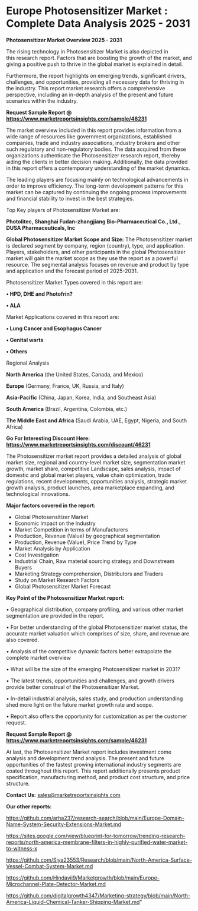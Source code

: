 # Europe Photosensitizer Market : Complete Data Analysis 2025 - 2031

<Strong> Photosensitizer Market Overview 2025 - 2031</strong>

The rising technology in Photosensitizer Market is also depicted in this research report. Factors that are boosting the growth of the market, and giving a positive push to thrive in the global market is explained in detail.

Furthermore, the report highlights on emerging trends, significant drivers, challenges, and opportunities, providing all necessary data for thriving in the industry. This report market research offers a comprehensive perspective, including an in-depth analysis of the present and future scenarios within the industry.

<strong>Request Sample Report @ <a href=https://www.marketreportsinsights.com/sample/46231>https://www.marketreportsinsights.com/sample/46231</a></strong>

The market overview included in this report provides information from a wide range of resources like government organizations, established companies, trade and industry associations, industry brokers and other such regulatory and non-regulatory bodies. The data acquired from these organizations authenticate the Photosensitizer research report, thereby aiding the clients in better decision making. Additionally, the data provided in this report offers a contemporary understanding of the market dynamics.

The leading players are focusing mainly on technological advancements in order to improve efficiency. The long-term development patterns for this market can be captured by continuing the ongoing process improvements and financial stability to invest in the best strategies.

Top Key players of Photosensitizer Market are:

<strong>Photolitec, Shanghai Fudan-zhangjiang Bio-Pharmaceutical Co., Ltd., DUSA Pharmaceuticals, Inc</strong>

<strong><b>Global Photosensitizer Market Scope and Size:</b></strong>
The Photosensitizer market is declared segment by company, region (country), type, and application. Players, stakeholders, and other participants in the global Photosensitizer market will gain the market scope as they use the report as a powerful resource. The segmental analysis focuses on revenue and product by type and application and the forecast period of 2025-2031.

Photosensitizer Market Types covered in this report are:

<strong>•  HPD, DHE and Photofrin?

•  ALA</strong>

Market Applications covered in this report are:

<strong>•  Lung Cancer and Esophagus Cancer

•  Genital warts

•  Others</strong> 

Regional Analysis

<strong>North America</strong> (the United States, Canada, and Mexico)

<strong>Europe</strong> (Germany, France, UK, Russia, and Italy)

<strong>Asia-Pacific</strong> (China, Japan, Korea, India, and Southeast Asia)

<strong>South America</strong> (Brazil, Argentina, Colombia, etc.)

<strong>The Middle East and Africa</strong> (Saudi Arabia, UAE, Egypt, Nigeria, and South Africa)

<strong>Go For Interesting Discount Here: <a href=https://www.marketreportsinsights.com/discount/46231>https://www.marketreportsinsights.com/discount/46231</a></strong>

The Photosensitizer market report provides a detailed analysis of global market size, regional and country-level market size, segmentation market growth, market share, competitive Landscape, sales analysis, impact of domestic and global market players, value chain optimization, trade regulations, recent developments, opportunities analysis, strategic market growth analysis, product launches, area marketplace expanding, and technological innovations.

<strong><b>Major factors covered in the report:</b></strong>
<ul>
  <li>Global Photosensitizer Market </li>
  <li>Economic Impact on the Industry</li>
  <li>Market Competition in terms of Manufacturers</li>
  <li>Production, Revenue (Value) by geographical segmentation</li>
  <li>Production, Revenue (Value), Price Trend by Type</li>
  <li>Market Analysis by Application</li>
  <li>Cost Investigation</li>
  <li>Industrial Chain, Raw material sourcing strategy and Downstream Buyers</li>
  <li>Marketing Strategy comprehension, Distributors and Traders</li>
  <li>Study on Market Research Factors</li>
  <li>Global Photosensitizer Market Forecast</li>
</ul>

<strong><b>Key Point of the Photosensitizer Market report:</b></strong>

• Geographical distribution, company profiling, and various other market segmentation are provided in the report.

• For better understanding of the global Photosensitizer market status, the accurate market valuation which comprises of size, share, and revenue are also covered.

• Analysis of the competitive dynamic factors better extrapolate the complete market overview

• What will be the size of the emerging Photosensitizer market in 2031?

• The latest trends, opportunities and challenges, and growth drivers provide better construal of the Photosensitizer Market.

• In-detail industrial analysis, sales study, and production understanding shed more light on the future market growth rate and scope.

• Report also offers the opportunity for customization as per the customer request.

<strong>Request Sample Report @ <a href=https://www.marketreportsinsights.com/sample/46231>https://www.marketreportsinsights.com/sample/46231</a></strong>

At last, the Photosensitizer Market report includes investment come analysis and development trend analysis. The present and future opportunities of the fastest growing international industry segments are coated throughout this report. This report additionally presents product specification, manufacturing method, and product cost structure, and price structure.

<strong>Contact Us:</strong>
sales@marketreportsinsights.com

<strong>Our other reports:</strong>

<a href=https://github.com/arha237/research-search/blob/main/Europe-Domain-Name-System-Security-Extensions-Market.md>https://github.com/arha237/research-search/blob/main/Europe-Domain-Name-System-Security-Extensions-Market.md</a>

<a href=https://sites.google.com/view/blueprint-for-tomorrow/trending-research-reports/north-america-membrane-filters-in-highly-purified-water-market-to-witness-x>https://sites.google.com/view/blueprint-for-tomorrow/trending-research-reports/north-america-membrane-filters-in-highly-purified-water-market-to-witness-x</a>

<a href=https://github.com/Siya23553/Research/blob/main/North-America-Surface-Vessel-Combat-System-Market.md>https://github.com/Siya23553/Research/blob/main/North-America-Surface-Vessel-Combat-System-Market.md</a>

<a href=https://github.com/Hindavii9/Marketgrowth/blob/main/Europe-Microchannel-Plate-Detector-Market.md>https://github.com/Hindavii9/Marketgrowth/blob/main/Europe-Microchannel-Plate-Detector-Market.md</a>

<a href=https://github.com/digitalgrowth4347/Marketing-strategy/blob/main/North-America-Liquid-Chemical-Tanker-Shipping-Market.md>https://github.com/digitalgrowth4347/Marketing-strategy/blob/main/North-America-Liquid-Chemical-Tanker-Shipping-Market.md</a>"
